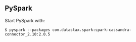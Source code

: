 
## PySpark

Start PySpark with:

```
$ pyspark --packages com.datastax.spark:spark-cassandra-connector_2.10:2.0.5
```
